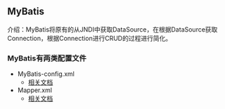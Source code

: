 ## MyBatis
介绍：MyBatis将原有的从JNDI中获取DataSource，在根据DataSource获取Connection，根据Connection进行CRUD的过程进行简化。
### MyBatis有两类配置文件
- MyBatis-config.xml
    - [相关文档](https://github.com/acompe/study/blob/master/MyBatis/MyBatis-config.md)
- Mapper.xml
    - [相关文档](https://github.com/acompe/study/blob/master/MyBatis/Mapper.md)
